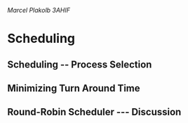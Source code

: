 *Marcel Plakolb 3AHIF*
# Scheduling

## Scheduling -- Process Selection


## Minimizing Turn Around Time


## Round-Robin Scheduler --- Discussion
